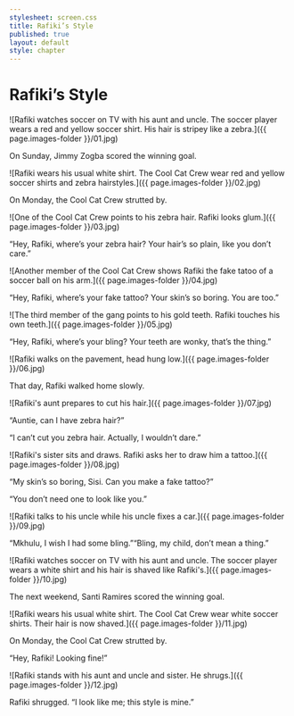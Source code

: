 ```yaml
---
stylesheet: screen.css
title: Rafiki’s Style
published: true
layout: default
style: chapter
---
```


# Rafiki’s Style

![Rafiki watches soccer on TV with his aunt and uncle. The soccer player wears a red and yellow soccer shirt. His hair is stripey like a zebra.]({{ page.images-folder }}/01.jpg)

On Sunday, Jimmy Zogba scored the winning goal. 

![Rafiki wears his usual white shirt. The Cool Cat Crew wear red and yellow soccer shirts and zebra hairstyles.]({{ page.images-folder }}/02.jpg)

On Monday, the Cool Cat Crew strutted by.

![One of the Cool Cat Crew points to his zebra hair. Rafiki looks glum.]({{ page.images-folder }}/03.jpg)

“Hey, Rafiki, where’s your zebra hair? Your hair’s so plain, like you don’t care.”

![Another member of the Cool Cat Crew shows Rafiki the fake tatoo of a soccer ball on his arm.]({{ page.images-folder }}/04.jpg)

“Hey, Rafiki, where’s your fake tattoo? Your skin’s so boring. You are too.”

![The third member of the gang points to his gold teeth. Rafiki touches his own teeth.]({{ page.images-folder }}/05.jpg)

“Hey, Rafiki, where’s your bling? Your teeth are wonky, that’s the thing.”

![Rafiki walks on the pavement, head hung low.]({{ page.images-folder }}/06.jpg)

That day, Rafiki walked home slowly.

![Rafiki's aunt prepares to cut his hair.]({{ page.images-folder }}/07.jpg)

“Auntie, can I have zebra hair?”

“I can’t cut you zebra hair. Actually, I wouldn’t dare.”

![Rafiki's sister sits and draws. Rafiki asks her to draw him a tattoo.]({{ page.images-folder }}/08.jpg)

“My skin’s so boring, Sisi. Can you make a fake tattoo?”

“You don’t need one to look like you.”

![Rafiki talks to his uncle while his uncle fixes a car.]({{ page.images-folder }}/09.jpg)

“Mkhulu, I wish I had some bling.”“Bling, my child, don’t mean a thing.”

![Rafiki watches soccer on TV with his aunt and uncle. The soccer player wears a white shirt and his hair is shaved like Rafiki's.]({{ page.images-folder }}/10.jpg)

The next weekend, Santi Ramires scored the winning goal.

![Rafiki wears his usual white shirt. The Cool Cat Crew wear white soccer shirts. Their hair is now shaved.]({{ page.images-folder }}/11.jpg)

On Monday, the Cool Cat Crew strutted by.

“Hey, Rafiki! Looking fine!”

![Rafiki stands with his aunt and uncle and sister. He shrugs.]({{ page.images-folder }}/12.jpg)

Rafiki shrugged. “I look like me; this style is mine.”
